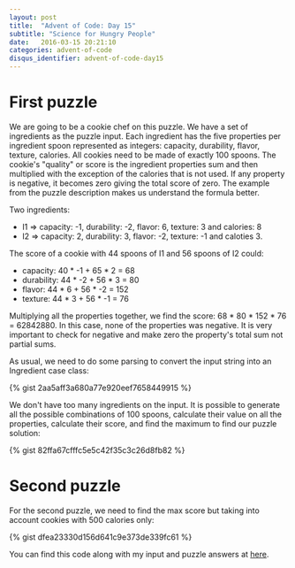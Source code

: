 ```yaml
---
layout: post
title:  "Advent of Code: Day 15"
subtitle: "Science for Hungry People"
date:   2016-03-15 20:21:10
categories: advent-of-code
disqus_identifier: advent-of-code-day15
---
```

# First puzzle 
We are going to be a cookie chef on this puzzle. We have a set of ingredients as the puzzle input. Each ingredient has the five properties per ingredient spoon represented as integers: capacity, durability, flavor, texture, calories. All cookies need to be made of exactly 100 spoons. The cookie's "quality" or score is the ingredient properties sum and then multiplied with the exception of the calories that is not used. If any property is negative, it becomes zero giving the total score of zero. The example from the puzzle description makes us understand the formula better.

Two ingredients:

- I1 => capacity: -1, durability: -2, flavor: 6, texture: 3 and calories: 8
- I2 => capacity: 2, durability: 3, flavor: -2, texture: -1 and caloties 3.

The score of a cookie with 44 spoons of I1 and 56 spoons of I2 could:

- capacity: 40 \* -1 + 65 \* 2 = 68
- durability: 44 \* -2 + 56 \* 3 = 80
- flavor: 44 \* 6 + 56 \* -2 = 152
- texture: 44 \* 3 + 56 \* -1 = 76

Multiplying all the properties together, we find the score: 68 * 80 * 152 * 76 = 62842880. In this case, none of the properties was negative. It is very important to check for negative and make zero the property's total sum not partial sums.

As usual, we need to do some parsing to convert the input string into an Ingredient case class:

{% gist 2aa5aff3a680a77e920eef7658449915 %}

We don't have too many ingredients on the input. It is possible to generate all the possible combinations of 100 spoons, calculate their value on all the properties, calculate their score, and find the maximum to find our puzzle solution:

{% gist 82ffa67cfffc5e5c42f35c3c26d8fb82 %}

# Second puzzle
For the second puzzle, we need to find the max score but taking into account cookies with 500 calories only:

{% gist dfea23330d156d641c9e373de339fc61 %}

You can find this code along with my input and puzzle answers at [here](https://github.com/darienmt/advent-of-code/blob/master/scala/src/main/scala/Day15.sc).
